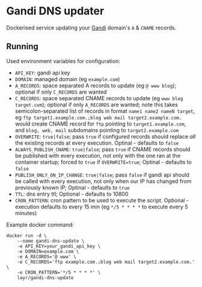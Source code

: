 # Gandi DNS updater

Dockerised service updating your [Gandi](https://www.gandi.net) domain's `A` & `CNAME` records.

## Running

Used environment variables for configuration:

- `API_KEY`: gandi api key
- `DOMAIN`: managed domain (eg `example.com`)
- `A_RECORDS`: space separated A records to update (eg `@ www blog`); optional if only `C_RECORDS` are wanted
- `C_RECORDS`: space separated CNAME records to update (eg `www blog target.com`); optional if only `A_RECORDS` are wanted;
  note this takes semicolon-separated list of records in format `name1 name2 nameN target`, eg
  `ftp target1.example.com.;blog web mail target2.example.com.` would create CNAME record for `ftp` pointing to `target1.example.com`,
  and `blog, web, mail` subdomains pointing to `target2.example.com`
- `OVERWRITE`: `true|false`; pass `true` if configured records should replace _all_ the existing records at every execution.
  Optinal - defaults to `false`
- `ALWAYS_PUBLISH_CNAME`: `true|false`; pass `true` if CNAME records should be published with every execution, not only with the one
  ran at the container startup; forced to `true` if `OVERWRITE=true`; Optinal - defaults to `false`
- `PUBLISH_ONLY_ON_IP_CHANGE`: `true|false`; pass `false` if gandi api should be called with every execution, not only when
  our IP has changed from previously known IP; Optinal - defaults to `true`
- `TTL`: dns entry ttl; Optional - defaults to 10800
- `CRON_PATTERN`: cron pattern to be used to execute the script. Optional - execution defaults to every 15 min
(eg `*/5 * * * *` to execute every 5 minutes)

Example docker command:

	docker run -d \
		--name gandi-dns-update \
		-e API_KEY=your_gandi_api_key \
		-e DOMAIN=example.com \
		-e A_RECORDS='@ www' \
		-e C_RECORDS='ftp example.com.;blog web mail target2.example.com.' \
		-e CRON_PATTERN='*/5 * * * *' \
		layr/gandi-dns-update
